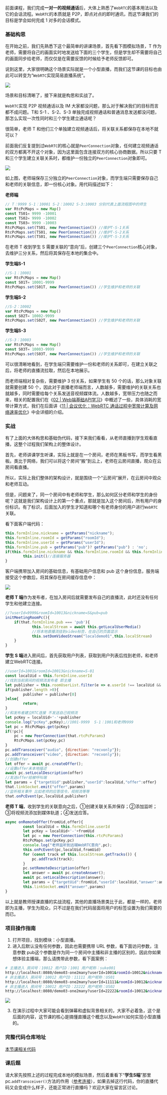 前面课程，我们完成**一对一的视频通话**后，大体上熟悉了`WebRTC`的基本用法以及它的会话流程。`WebRTC`的本质就是 P2P，即点对点的即时通讯，而这节课我们的目标是学会如何完成 1 对多的会话模式。

### 基础构思

在开始之前，我们先熟悉下这个最简单的讲课场景，首先看下图模拟场景，T 作为老师，需要将自己的画面实时地发送给下面的三个学生，但是学生却不需要将自己的画面同步给老师，而仅仅是在需要反馈的时候给予老师反馈即可。

说到这里，大家很明确这个场景实际就是一个小型直播，而我们这节课的目标也由此可以转变为“`WebRTC`实现简易直播系统”。

![](https://p3-juejin.byteimg.com/tos-cn-i-k3u1fbpfcp/e73bb4c9ccd34f4084d76a1c70660c2a~tplv-k3u1fbpfcp-jj-mark:3024:0:0:0:q75.awebp)

场景和目标清晰了，接下来就是构思和实战了。

`WebRTC`实现 P2P 视频通话以及 IM 大家都没问题，那么对于解决我们的目标而言都不成问题。T和 S-1 、S-2、S-3 单独完成视频通话和普通消息发送都没问题，那怎么实现一次性同时和三个学生建立通话呢？

很简单，老师 T 和他们三个单独建立视频通话后，将关联关系都保存在本地不就可以？

前面我们反复提到过`WebRTC`的核心就是`PeerConnection`对象，任何建立视频通话的双方都离不开这个对象，因为这里面包含连接双方的核心协商数据。所以只要 T 和三个学生建立关联关系时，都维护一份独立的`PeerConnection`对象即可。

![](https://p3-juejin.byteimg.com/tos-cn-i-k3u1fbpfcp/fc2f4c602d154d98b2ddab4bcc06e89f~tplv-k3u1fbpfcp-jj-mark:3024:0:0:0:q75.awebp)

如上图，老师端保存三分独立的`PeerConnection`对象，而学生端只需要保存自己和老师的关联信息，即一份核心对象。用代码描述如下：

**老师端**
```js
// T：9999 S-1：10001 S-2：10002 S-3:10003 分别代表上面流程图中的师生
var RtcPcMaps = new Map()
const TS01= 9999 -10001
const TS02= 9999 -10002
const TS03= 9999 -10003
RtcPcMaps.set(TS01, new PeerConnection()) //维护T-S-1关系
RtcPcMaps.set(TS01, new PeerConnection()) //维护T-S-2关系
RtcPcMaps.set(TS01, new PeerConnection()) //维护T-S-3关系 
```

在老师 T 收到学生 S 需要关联的“意向”后，创建三个`PeerConnection`核心对象，去维护三分关系，然后将其保存在本地的集合中。

**学生端S-1**
```js
//S-1：10001 
var RtcPcMaps = new Map()
const S01T= 10001-9999 
RtcPcMaps.set(S01T, new PeerConnection()) //学生维护和老师的关联
```

**学生端S-2**
```js
//S-2：10002
var RtcPcMaps = new Map()
const S02T= 10002-9999 
RtcPcMaps.set(S02T, new PeerConnection()) //学生维护和老师的关联
```

**学生端S-3**
```js
//S-3：10003
var RtcPcMaps = new Map()
const S03T= 10003-9999 
RtcPcMaps.set(S03T, new PeerConnection()) //学生维护和老师的关联
```

可以很清晰地看到，在学生端只需要维护一份和老师的关系即可，在建立关联之后，将老师的直播流拉取，然后在本地展示。

而老师端相对复杂些，需要维护 3 份关系，如果学生有 50 个的话，那么对象关联就需要创建 50 个，因此对于直播老师端而言，人数越多，需要维护的关联关系也就越多，同时需要给每个关系发送音视频媒体流。人数越多，宽带压力也随之而来，相关的配置我们在《[02 | Web端基础API学习](https://juejin.cn/book/7168418382318927880/section/7171376753263247396)》中概述了一些，具体消耗的宽带计算方式，我们在后面讲《[11 | 会议优化：WebRTC 通话过程中宽带计算及网络速率优化](https://juejin.cn/book/7168418382318927880/section/7172208545956364318)》中会详细的介绍。

### 实战

有了上面的大体构思和基础伪代码，接下来我们看看，从老师直播到学生观看直播，这整个过程我们架构上的整体设计。

首先，老师讲课学生听课，实际上就是在一个房间，老师在黑板书写，而学生看黑板。类比于网络，我们可以将这个房间“搬”到云上，老师在云房间直播，观众在云房间看直播。

所以，实际上我们整体的架构设计，就是围绕一个“云房间”展开，在云房间中观众和老师互动。

但是，问题来了，同一个房间中有老师和学生，那么如何区分老师和学生的身份呢？这就是我们架构设计上的第一个重点，那就是加入这个房间后，所有用户的身份标识。有了标识，后面加入的学生才知道和哪个有老师身份的用户进行`WebRTC`关联。

看下面客户端代码：
```js
this.formInline.nickname = getParams("nickname");
this.formInline.roomId = getParams("roomId");
this.formInline.userId = getParams("userId");
this.formInline.pub = getParams("pub")? getParams("pub") : 'no';
if(this.formInline.nickname && this.formInline.roomId && this.formInline.userId){
        this.init()//连接服务器
}
```

客户端携带加入房间的基础信息，有基础用户信息和 pub 这个身份信息，服务端接受这个参数后，将其保存在房间缓存信息中：

![](https://p3-juejin.byteimg.com/tos-cn-i-k3u1fbpfcp/5bc34dbbc5b143df86a1c511e4acf070~tplv-k3u1fbpfcp-jj-mark:3024:0:0:0:q75.awebp)

**老师 T 端**作为发布者，在加入房间后就需要发布自己的直播流，此时还没有任何学生和他建立连接。
```js
//?userId=9999&roomId=10013&nickname=S&pub=pub
initMeetingRoomPc(){
    if(that.formInline.pub === 'pub'){
            this.localStream = await this.getLocalUserMedia()
            //将本地直播流挂到video标签，在自己的页面显示
            this.setDomVideoStream("localdemo01",this.localStream)
    }
}
```

**学生 S 端**进入房间后，首先获取用户列表，获取到用户列表后找到老师，和老师建立WebRTC连接。
```js
//userId=1001&roomId=10013&nickname=S-01
const localUid = this.formInline.userId
//找到当前房间的视频流发布者 即主播
let publisher = this.roomUserList.filter(e => e.userId !== localUid && e.pub === 'pub').map((e,index) =>{return e.userId})
if(publisher.length >0){
        publisher = publisher[0]
}else{
        return;
}
//和发布者建立RTC连接 不发送自己视频流
let pcKey = localUid+'-'+publisher
console.log("pcKey",pcKey);//1001-9999  S-1：1001和老师9999  
let pc = RtcPcMaps.get(pcKey)
if(!pc){
    pc = new PeerConnection(that.rtcPcParams)
    RtcPcMaps.set(pcKey,pc)
}
pc.addTransceiver("audio", {direction: "recvonly"});
pc.addTransceiver("video", {direction: "recvonly"});
//创建offer
let offer = await pc.createOffer();
//设置offer未本地描述
await pc.setLocalDescription(offer)
//发送offer给被呼叫端
let params = {"targetUid":publisher,"userId":localUid,"offer":offer}
that.linkSocket.emit("offer",params)
//监听相关事件 比如老师的应答信令，视频流等等
that.onPcEvent(pc,localUid,publisher)
```

**老师 T 端**，收到学生的关联意向之后，①创建关联关系并保存；②添加监听；③将视频流添加到媒体轨道；④发送应答。
```js
async onRemoteOffer(fromUid,offer){
        const localUid = this.formInline.userId
        let pcKey = localUid+'-'+fromUid
        let pc = new PeerConnection(this.rtcPcParams)
        RtcPcMaps.set(pcKey,pc)
        console.log("老师监听到远端WebRTC意向",pc);
        this.onPcEvent(pc,localUid,fromUid)
        for (const track of this.localStream.getTracks()) {
            pc.addTrack(track);
        }
        pc.setRemoteDescription(offer)
        let answer = await pc.createAnswer();
        await pc.setLocalDescription(answer);
        let params = {"targetUid":fromUid,"userId":localUid,"answer":answer}
        this.linkSocket.emit("answer",params)
}
```

以上就是教师授课直播的实战流程，其他的直播场景类比于此，都是一样的，老师即为主播，学生为观众，只不过是在我们代码层面将用户的标签设置为我们需要的而已。

### 项目操作指南

1. 打开项目，找到模块：小型直播。
2. 进入后默认没有任何参数，因此也需要携带 URL 参数，看下面访问参数，注意参数 pub这个参数是作为同一个房间中主播和非主播的区别的，因此你如果想体验主播端，那么请携带此参数，看下面案例：
```bash
# 主播进入 房间号：10012 用户ID：1001 用户昵称：suke001
http://localhost:8080/demo03-one2many?userId=1001&roomId=10012&nickname=suke001&pub=pub
# 非主播进入 房间号：10012 用户ID：11111 用户昵称：US01
http://localhost:8080/demo03-one2many?userId=11111&roomId=10012&nickname=US01
# 非主播进入 房间号：10012 用户ID：22222 用户昵称：US02
http://localhost:8080/demo03-one2many?userId=22222&roomId=10012&nickname=US02
```

![](https://p3-juejin.byteimg.com/tos-cn-i-k3u1fbpfcp/89b90bfe9e6a4307971deb0e1c99fd5c~tplv-k3u1fbpfcp-jj-mark:3024:0:0:0:q75.awebp)

3. 在演示过程中大家可能会看到弹幕和虚拟背景相关的，大家不必着急，这个是后面的内容，这节课的核心是搞懂直播这个概念以及`WebRTC`如何实现小型直播的。

### 完整代码仓库地址

[本节课相关代码](https://github.com/wangsrGit119/suke-webrtc-course/blob/main/webrtc-link-demo/src/views/demo03-one2many.vue)

### 课后题

请大家先按照上述的过程完成本地的模拟场景，然后着重看下“**学生S端**”那里pc.`addTransceiver()`方法的作用（[参考连接](https://udn.realityripple.com/docs/Web/API/RTCRtpTransceiver/direction)），如果去掉这行代码，你的直播代码又会变成什么样子，还能正常进行直播吗？欢迎大家在留言区讨论。